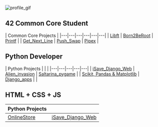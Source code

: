 ![profile_gif](https://mir-s3-cdn-cf.behance.net/project_modules/1400/b32a8c179531059.64fb11033cc3c.gif)

## 42 Common Core Student

| Common Core Projects | 
|---|---|---|---|---|---|
| [Libft](https://github.com/markelberg/libft) | [Born2BeRoot](https://github.com/markelberg/Born2beroot42) | [Printf](https://github.com/markelberg/ft_printf) |
| [Get_Next_Line](https://github.com/markelberg/get_next_line) | [Push_Swap](https://github.com/markelberg/push_swap) | [Pipex](https://github.com/markelberg/pipex) |

## Python Developer

| Python Projects | | |
|---|---|---|---|---|
| [iSave_Django_Web](https://github.com/markelberg/iSave-gestor-de-gastos-) | [Alien_invasion](https://github.com/markelberg/Alien_invasion_game) | [Saltarina_pygame](https://github.com/markelberg/Saltarina_game) |
| [Scikit, Pandas & Matplotlib](https://github.com/markelberg/scikit-matplotlib-pandas) | [Django_apps](https://github.com/markelberg/Django_apps) | |

## HTML + CSS + JS

| Python Projects | |
|---|---|
| [OnlineStore](https://github.com/markelberg/My-WebStore) | [iSave_Django_Web](https://github.com/markelberg/iSave-gestor-de-gastos-) |
